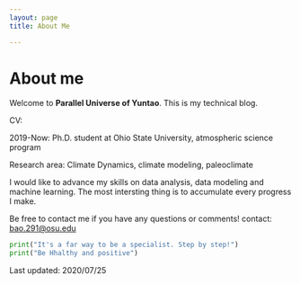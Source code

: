 ```yaml
---
layout: page 
title: About Me

---
```


# About me

Welcome to **Parallel Universe of Yuntao**. This is my technical blog.

CV:

2019-Now: Ph.D. student at Ohio State University, atmospheric science program

Research area: Climate Dynamics, climate modeling, paleoclimate

I would like to advance my skills on data analysis, data modeling and machine learning. 
The most intersting thing is to accumulate every progress I make.

Be free to contact me if you have any questions or comments!
contact:
bao.291@osu.edu

``` python
print("It's a far way to be a specialist. Step by step!")
print("Be Hhalthy and positive")
```

Last updated: 2020/07/25